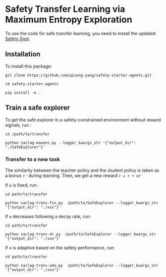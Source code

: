 # Safety Transfer Learning via Maximum Entropy Exploration 

To use the code for safe transfer learning, you need to install the updated [Safety Gym](https://github.com/qisong-yang/safety-gym). 

## Installation

To install this package:

```
git clone https://github.com/qisong-yang/safety-starter-agents.git

cd safety-starter-agents

pip install -e .
```

## Train a safe explorer

To get the safe explorer in a safety-constrained environment without reward signals, run :
```
cd /path/to/transfer

python saclag-maxent.py --logger_kwargs_str '{"output_dir": "./SafeExplorer"}'
```

### Transfer to a new task

The similarity between the teacher policy and the student policy is taken as a bonus `r'` during learning. Then, we get a new reward `r = r + αr'`

If `α` is fixed, run: 
```
cd path/to/transfer

python saclag-trans-fix.py  /path/to/SafeExplorer --logger_kwargs_str '{"output_dir": "./xxx"}'
```

If `α` decreases following a decay rate, run: 
```
cd path/to/transfer

python saclag-trans-dr.py  /path/to/SafeExplorer --logger_kwargs_str '{"output_dir": "./xxx"}'
```

If `α` is adaptive based on the safety performance, run: 
```
cd path/to/transfer

python saclag-trans-ada.py  /path/to/SafeExplorer --logger_kwargs_str '{"output_dir": "./xxx"}'
```
